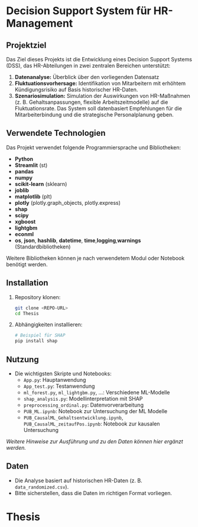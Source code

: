 # Decision Support System für HR-Management
## Projektziel
Das Ziel dieses Projekts ist die Entwicklung eines Decision Support Systems (DSS), das HR-Abteilungen in zwei zentralen Bereichen unterstützt:
1. **Datenanalyse:** Überblick über den vorliegenden Datensatz
2. **Fluktuationsvorhersage:** Identifikation von Mitarbeitern mit erhöhtem Kündigungsrisiko auf Basis historischer HR-Daten.
3. **Szenariosimulation:** Simulation der Auswirkungen von HR-Maßnahmen (z. B. Gehaltsanpassungen, flexible Arbeitszeitmodelle) auf die Fluktuationsrate.
Das System soll datenbasiert Empfehlungen für die Mitarbeiterbindung und die strategische Personalplanung geben.
## Verwendete Technologien
Das Projekt verwendet folgende Programmiersprache und Bibliotheken:

- **Python**
- **Streamlit** (st)
- **pandas**
- **numpy**
- **scikit-learn** (sklearn)
- **joblib**
- **matplotlib** (plt)
- **plotly** (plotly.graph_objects, plotly.express)
- **shap**
- **scipy**
- **xgboost**
- **lightgbm**
- **econml**
- **os**, **json**, **hashlib**, **datetime**, **time**,**logging**,**warnings** (Standardbibliotheken)

Weitere Bibliotheken können je nach verwendetem Modul oder Notebook benötigt werden.
## Installation
1. Repository klonen:
	```bash
	git clone <REPO-URL>
	cd Thesis
	```
2. Abhängigkeiten installieren:
	```bash
	# Beispiel für SHAP
	pip install shap
	```
## Nutzung
- Die wichtigsten Skripte und Notebooks:
	- `App.py`: Hauptanwendung
  	- `App_test.py`: Testanwendung
	- `ml_forest.py`, `ml_lightgbm.py`, ...: Verschiedene ML-Modelle
	- `shap_analysis.py`: Modellinterpretation mit SHAP
    - `preprocessing_ordinal.py`: Datenvorverarbeitung
    - `PUB_ML.ipynb`: Notebook zur Untersuchung der ML Modelle
	- `PUB_CausalML_Gehaltsentwicklung.ipynb`, `PUB_CausalML_zeitaufPos.ipynb`: Notebook zur kausalen Untersuchung

*Weitere Hinweise zur Ausführung und zu den Daten können hier ergänzt werden.*
## Daten
- Die Analyse basiert auf historischen HR-Daten (z. B. `data_randomized.csv`).
- Bitte sicherstellen, dass die Daten im richtigen Format vorliegen.
# Thesis
